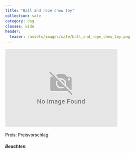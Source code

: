 ```yaml
---
title: "Ball and rope chew toy"
collection: sale
category: dog
classes: wide
header: 
  teaser: /assets/images/sale/ball_and_rope_chew_toy.png
---
```




<img src="/assets/images/sale/ball_and_rope_chew_toy.png" alt="Ball and rope chew toy">

Preis: Preisvorschlag

##### Beachten

